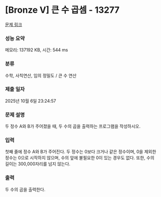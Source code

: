 # [Bronze V] 큰 수 곱셈 - 13277 

[문제 링크](https://www.acmicpc.net/problem/13277) 

### 성능 요약

메모리: 137192 KB, 시간: 544 ms

### 분류

수학, 사칙연산, 임의 정밀도 / 큰 수 연산

### 제출 일자

2025년 10월 6일 23:24:57

### 문제 설명

<p>두 정수 A와 B가 주어졌을 때, 두 수의 곱을 출력하는 프로그램을 작성하시오.</p>

### 입력 

 <p>첫째 줄에 정수 A와 B가 주어진다. 두 정수는 0보다 크거나 같은 정수이며, 0을 제외한 정수는 0으로 시작하지 않으며, 수의 앞에 불필요한 0이 있는 경우도 없다. 또한, 수의 길이는 300,000자리를 넘지 않는다.</p>

### 출력 

 <p>두 수의 곱을 출력한다.</p>

